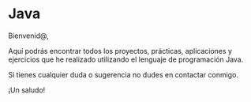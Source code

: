 # Java

Bienvenid@,

Aquí podrás encontrar todos los proyectos, prácticas, aplicaciones y ejercicios que he realizado utilizando el lenguaje de programación Java.

Si tienes cualquier duda o sugerencia no dudes en contactar conmigo.

¡Un saludo!
